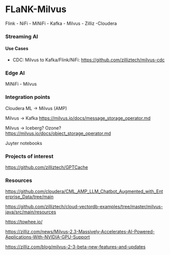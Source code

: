 # FLaNK-Milvus

Flink - NiFi - MiNiFi - Kafka - Milvus - Zilliz -Cloudera


### Streaming AI

#### Use Cases

* CDC: Milvus to Kafka/Flink/NiFi:  https://github.com/zilliztech/milvus-cdc


### Edge AI

MiNiFi - Milvus


### Integration points

Cloudera ML -> Milvus (AMP)

Milvus -> Kafka
https://milvus.io/docs/message_storage_operator.md

Milvus -> Iceberg? Ozone?
https://milvus.io/docs/object_storage_operator.md

Juyter notebooks


### Projects of interest

https://github.com/zilliztech/GPTCache


### Resources

https://github.com/cloudera/CML_AMP_LLM_Chatbot_Augmented_with_Enterprise_Data/tree/main

https://github.com/zilliztech/cloud-vectordb-examples/tree/master/milvus-java/src/main/resources

https://towhee.io/

https://zilliz.com/news/Milvus-2.3-Massively-Accelerates-AI-Powered-Applications-With-NVIDIA-GPU-Support

https://zilliz.com/blog/milvus-2-3-beta-new-features-and-updates

